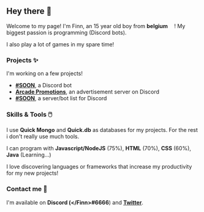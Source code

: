 ## Hey there 👋

Welcome to my page! I'm Finn, an 15 year old boy from **belgium** <img src="https://image.flaticon.com/icons/png/512/321/321216.png" width="13"/>! My biggest passion is programming (Discord bots).

I also play a lot of games in my spare time!


### Projects ✨

I'm working on a few projects!

* **[#SOON](https://github.com/FinnXDeezzz)**, a Discord bot
* **[Arcade Promotions](https://discord.gg/DbfkMa9P2K)**, an advertisement server on Discord
* **[#SOON](https://github.com/FinnXDeezzz)**, a server/bot list for Discord


### Skills & Tools 🖱️

I use **Quick Mongo** and **Quick.db** as databases for my projects. For the rest i don't really use much tools.

I can program with **Javascript/NodeJS** (75%), **HTML** (70%), **CSS** (60%), **Java** (Learning...)

I love discovering languages or frameworks that increase my productivity for my new projects!

### Contact me 🤝

I'm available on **Discord (&#60;/Finn&#62;#6666**) and **[Twitter](https://twitter.com/FinnXDeezzz)**.

